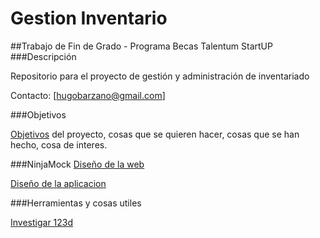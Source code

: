 # Gestion Inventario

##Trabajo de Fin de Grado - Programa Becas Talentum StartUP
###Descripción

Repositorio para el proyecto de gestión y administración de inventariado

Contacto: [hugobarzano@gmail.com]

###Objetivos

[Objetivos](https://github.com/hugobarzano/NoInventory/blob/master/documentacion/objetivos.md) del proyecto, cosas que se quieren hacer, cosas que se han hecho, cosa de interes.  



###NinjaMock
[Diseño de la web](https://ninjamock.com/s/KDGZS)

[Diseño de la aplicacion](https://ninjamock.com/s/F12ZS)

###Herramientas y cosas utiles

[Investigar 123d](http://www.123dapp.com/catch)
